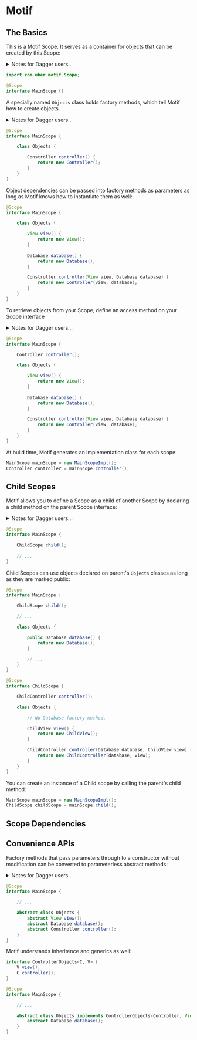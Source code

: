 # Motif

## The Basics

This is a Motif Scope. It serves as a container for objects that can be created by this Scope:
<details>
<summary>Notes for Dagger users...</summary>
A Motif Scope is analogous to a Dagger `@Component`.
</details>

```java
import com.uber.motif.Scope;

@Scope
interface MainScope {}
```

A specially named `Objects` class holds factory methods, which tell Motif how to create objects.
<details>
<summary>Notes for Dagger users...</summary>
The nested `Objects` class is just like a Dagger `@Module` except Motif only allows you to define one `Objects` class per Scope. Factory methods are analogous to `@Provides` methods.
</details>

```java
@Scope
interface MainScope {

    class Objects {

        Constroller controller() {
            return new Controller();
        }
    }
}
```

Object dependencies can be passed into factory methods as parameters as long as Motif knows how to instantiate them as well:

```java
@Scope
interface MainScope {

    class Objects {

        View view() {
            return new View();
        }
        
        Database database() {
            return new Database();
        }

        Constroller controller(View view, Database database) {
            return new Controller(view, database);
        }
    }
}
```

To retrieve objects from your Scope, define an access method on your Scope interface

<details>
<summary>Notes for Dagger users...</summary>
Access methods are analogous to a Dagger `@Component` [provision methods](https://google.github.io/dagger/api/2.14/dagger/Component.html#provision-methods).
</details>

```java
@Scope
interface MainScope {

    Controller controller();

    class Objects {

        View view() {
            return new View();
        }
        
        Database database() {
            return new Database();
        }

        Constroller controller(View view, Database database) {
            return new Controller(view, database);
        }
    }
}
```

At build time, Motif generates an implementation class for each scope:

```java
MainScope mainScope = new MainScopeImpl();
Controller controller = mainScope.controller();
```

## Child Scopes

Motif allows you to define a Scope as a child of another Scope by declaring a child method on the parent Scope interface:
<details>
<summary>Notes for Dagger users...</summary>
This is similar to a Dagger `@Subcomponent` [factory method](https://google.github.io/dagger/api/2.14/dagger/Component.html#subcomponents) on a parent `@Component`.
</details>

```java
@Scope
interface MainScope {

    ChildScope child();
    
    // ...
}
```

Child Scopes can use objects declared on parent's `Objects` classes as long as they are marked public:

```java
@Scope
interface MainScope {

    ChildScope child();

    // ...

    class Objects {

        public Database database() {
            return new Database();
        }

        // ...
    }
}

@Scope
interface ChildScope {

    ChildController controller();

    class Objects {

        // No Database factory method.

        ChildView view() {
            return new ChildView();
        }

        ChildController controller(Database database, ChildView view) {
            return new ChildController(database, view);
        }
    }
}
```

You can create an instance of a Child scope by calling the parent's child method:

```java
MainScope mainScope = new MainScopeImpl();
ChildScope childScope = mainScope.child();
```

## Scope Dependencies

## Convenience APIs

Factory methods that pass parameters through to a constructor without modification can be converted to parameterless abstract methods:
<details>
<summary>Notes for Dagger users...</summary>
This feature is similar to Dagger's `@Inject` constructor injection, but it doesn't require annotating the class' constructor, and it scopes the object to the enclosing Motif Scope.
</details>

```java
@Scope
interface MainScope {

    // ...

    abstract class Objects {
        abstract View view();
        abstract Database database();
        abstract Constroller controller();
    }
}
```

Motif understands inheritence and generics as well:

```java
interface ControllerObjects<C, V> {
    V view();
    C controller();
}

@Scope
interface MainScope {

    // ...

    abstract class Objects implements ControllerObjects<Controller, View> {
        abstract Database database();
    }
}
```